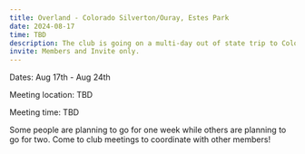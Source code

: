 ```yaml
---
title: Overland - Colorado Silverton/Ouray, Estes Park
date: 2024-08-17
time: TBD
description: The club is going on a multi-day out of state trip to Colorado!
invite: Members and Invite only.
---
```


Dates: Aug 17th - Aug 24th

Meeting location: TBD

Meeting time: TBD

Some people are planning to go for one week while others are planning to go for
two. Come to club meetings to coordinate with other members!
